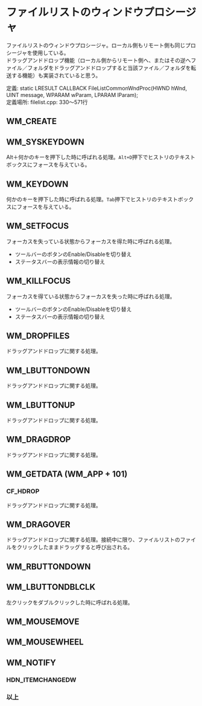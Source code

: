 # ファイルリストのウィンドウプロシージャ

ファイルリストのウィンドウプロシージャ。ローカル側もリモート側も同じプロシージャを使用している。  
ドラッグアンドドロップ機能（ローカル側からリモート側へ、またはその逆へファイル／フォルダをドラッグアンドドロップすると当該ファイル／フォルダを転送する機能）も実装されていると思う。

定義: static LRESULT CALLBACK FileListCommonWndProc(HWND hWnd, UINT message, WPARAM wParam, LPARAM lParam);  
定義場所: filelist.cpp: 330～571行

## WM_CREATE

## WM_SYSKEYDOWN

Alt＋何かのキーを押下した時に呼ばれる処理。`Alt+D`押下でヒストリのテキストボックスにフォースを与えている。

## WM_KEYDOWN

何かのキーを押下した時に呼ばれる処理。`Tab`押下でヒストリのテキストボックスにフォースを与えている。

## WM_SETFOCUS

フォーカスを失っている状態からフォーカスを得た時に呼ばれる処理。

* ツールバーのボタンのEnable/Disableを切り替え
* ステータスバーの表示情報の切り替え

## WM_KILLFOCUS

フォーカスを得ている状態からフォーカスを失った時に呼ばれる処理。

* ツールバーのボタンのEnable/Disableを切り替え
* ステータスバーの表示情報の切り替え

## WM_DROPFILES

ドラッグアンドドロップに関する処理。

## WM_LBUTTONDOWN

ドラッグアンドドロップに関する処理。

## WM_LBUTTONUP

ドラッグアンドドロップに関する処理。

## WM_DRAGDROP

ドラッグアンドドロップに関する処理。

## WM_GETDATA (WM_APP + 101)

### CF_HDROP

ドラッグアンドドロップに関する処理。

## WM_DRAGOVER

ドラッグアンドドロップに関する処理。接続中に限り、ファイルリストのファイルをクリックしたままドラッグすると呼び出される。

## WM_RBUTTONDOWN

## WM_LBUTTONDBLCLK

左クリックをダブルクリックした時に呼ばれる処理。

## WM_MOUSEMOVE

## WM_MOUSEWHEEL

## WM_NOTIFY

### HDN_ITEMCHANGEDW

### 以上
